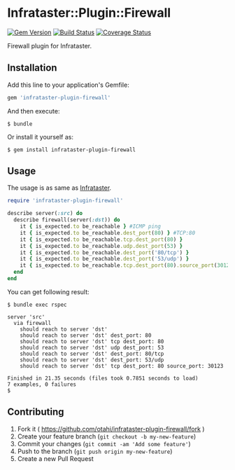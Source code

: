 # Infrataster::Plugin::Firewall
[![Gem Version](https://badge.fury.io/rb/infrataster-plugin-firewall.svg)](http://badge.fury.io/rb/infrataster-plugin-firewall)
[![Build Status](https://travis-ci.org/otahi/infrataster-plugin-firewall.svg)](https://travis-ci.org/otahi/infrataster-plugin-firewall)
[![Coverage Status](https://coveralls.io/repos/otahi/infrataster-plugin-firewall/badge.png)](https://coveralls.io/r/otahi/infrataster-plugin-firewall)

Firewall plugin for Infrataster.

## Installation

Add this line to your application's Gemfile:

```ruby
gem 'infrataster-plugin-firewall'
```

And then execute:

    $ bundle

Or install it yourself as:

    $ gem install infrataster-plugin-firewall

## Usage

The usage is as same as [Infrataster](https://github.com/ryotarai/infrataster).

```ruby
require 'infrataster-plugin-firewall'

describe server(:src) do
  describe firewall(server(:dst)) do
    it { is_expected.to be_reachable } #ICMP ping
    it { is_expected.to be_reachable.dest_port(80) } #TCP:80
    it { is_expected.to be_reachable.tcp.dest_port(80) }
    it { is_expected.to be_reachable.udp.dest_port(53) }
    it { is_expected.to be_reachable.dest_port('80/tcp') }
    it { is_expected.to be_reachable.dest_port('53/udp') }
    it { is_expected.to be_reachable.tcp.dest_port(80).source_port(30123) }
  end
end
```

You can get following result:

```
$ bundle exec rspec

server 'src'
  via firewall
    should reach to server 'dst'
    should reach to server 'dst' dest_port: 80
    should reach to server 'dst' tcp dest_port: 80
    should reach to server 'dst' udp dest_port: 53
    should reach to server 'dst' dest_port: 80/tcp
    should reach to server 'dst' dest_port: 53/udp
    should reach to server 'dst' tcp dest_port: 80 source_port: 30123

Finished in 21.35 seconds (files took 0.7851 seconds to load)
7 examples, 0 failures
$
```


## Contributing

1. Fork it ( https://github.com/otahi/infrataster-plugin-firewall/fork )
2. Create your feature branch (`git checkout -b my-new-feature`)
3. Commit your changes (`git commit -am 'Add some feature'`)
4. Push to the branch (`git push origin my-new-feature`)
5. Create a new Pull Request
